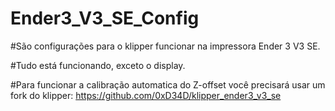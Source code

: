 # Ender3_V3_SE_Config

#São configurações para o klipper funcionar na impressora Ender 3 V3 SE.

#Tudo está funcionando, exceto o display.

#Para funcionar a calibração automatica do Z-offset você precisará usar um fork do klipper: https://github.com/0xD34D/klipper_ender3_v3_se
